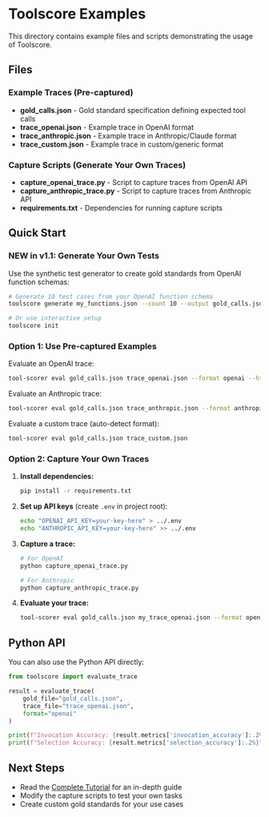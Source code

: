 # Toolscore Examples

This directory contains example files and scripts demonstrating the usage of Toolscore.

## Files

### Example Traces (Pre-captured)
- **gold_calls.json** - Gold standard specification defining expected tool calls
- **trace_openai.json** - Example trace in OpenAI format
- **trace_anthropic.json** - Example trace in Anthropic/Claude format
- **trace_custom.json** - Example trace in custom/generic format

### Capture Scripts (Generate Your Own Traces)
- **capture_openai_trace.py** - Script to capture traces from OpenAI API
- **capture_anthropic_trace.py** - Script to capture traces from Anthropic API
- **requirements.txt** - Dependencies for running capture scripts

## Quick Start

### NEW in v1.1: Generate Your Own Tests

Use the synthetic test generator to create gold standards from OpenAI function schemas:

```bash
# Generate 10 test cases from your OpenAI function schema
toolscore generate my_functions.json --count 10 --output gold_calls.json

# Or use interactive setup
toolscore init
```

### Option 1: Use Pre-captured Examples

Evaluate an OpenAI trace:
```bash
tool-scorer eval gold_calls.json trace_openai.json --format openai --html report.html
```

Evaluate an Anthropic trace:
```bash
tool-scorer eval gold_calls.json trace_anthropic.json --format anthropic
```

Evaluate a custom trace (auto-detect format):
```bash
tool-scorer eval gold_calls.json trace_custom.json
```

### Option 2: Capture Your Own Traces

1. **Install dependencies:**
   ```bash
   pip install -r requirements.txt
   ```

2. **Set up API keys** (create `.env` in project root):
   ```bash
   echo "OPENAI_API_KEY=your-key-here" > ../.env
   echo "ANTHROPIC_API_KEY=your-key-here" >> ../.env
   ```

3. **Capture a trace:**
   ```bash
   # For OpenAI
   python capture_openai_trace.py

   # For Anthropic
   python capture_anthropic_trace.py
   ```

4. **Evaluate your trace:**
   ```bash
   tool-scorer eval gold_calls.json my_trace_openai.json --format openai
   ```

## Python API

You can also use the Python API directly:

```python
from toolscore import evaluate_trace

result = evaluate_trace(
    gold_file="gold_calls.json",
    trace_file="trace_openai.json",
    format="openai"
)

print(f"Invocation Accuracy: {result.metrics['invocation_accuracy']:.2%}")
print(f"Selection Accuracy: {result.metrics['selection_accuracy']:.2%}")
```

## Next Steps

- Read the [Complete Tutorial](../TUTORIAL.md) for an in-depth guide
- Modify the capture scripts to test your own tasks
- Create custom gold standards for your use cases
